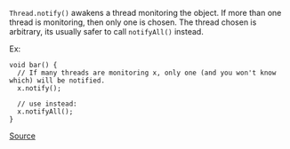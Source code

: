 `Thread.notify()` awakens a thread monitoring the object.
If more than one thread is monitoring, then only one is chosen.
The thread chosen is arbitrary, its usually safer to call `notifyAll()` instead.

Ex:

```
void bar() {
  // If many threads are monitoring x, only one (and you won't know which) will be notified.
  x.notify();

  // use instead:
  x.notifyAll();
}
```

[Source](http://pmd.sourceforge.net/pmd-5.3.2/pmd-java/rules/java/design.html#UseNotifyAllInsteadOfNotify)

